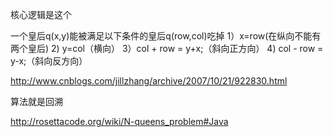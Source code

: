 核心逻辑是这个

一个皇后q(x,y)能被满足以下条件的皇后q(row,col)吃掉
1）x=row(在纵向不能有两个皇后)
2)  y=col（横向）
3）col + row = y+x;（斜向正方向）
4)  col - row = y-x;（斜向反方向）

http://www.cnblogs.com/jillzhang/archive/2007/10/21/922830.html

算法就是回溯

http://rosettacode.org/wiki/N-queens_problem#Java

